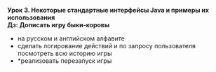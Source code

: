 **Урок 3. Некоторые стандартные интерфейсы Java и примеры их использования**  
**Дз:  Дописать игру быки-коровы**
- на русском и английском алфавите
- сделать логирование действий и по запросу пользователя посмотреть всю историю игры
- *реализовать перезапуск игры